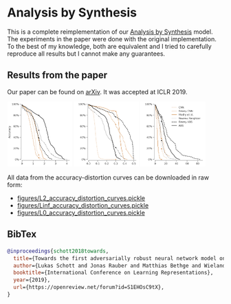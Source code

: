 # Analysis by Synthesis

This is a complete reimplementation of our [Analysis by Synthesis](https://github.com/bethgelab/AnalysisBySynthesis) model.
The experiments in the paper were done with the original implementation. To the best of my knowledge, both are equivalent
and I tried to carefully reproduce all results but I cannot make any guarantees.

## Results from the paper

Our paper can be found on [arXiv](https://arxiv.org/abs/1805.09190). It was accepted at ICLR 2019.

<p float="left">
  <img src="figures/L2_accuracy_distortion_curves.png" width="30%" />
  <img src="figures/Linf_accuracy_distortion_curves.png" width="30%" />
  <img src="figures/L0_accuracy_distortion_curves.png" width="30%" />
</p>


All data from the accuracy-distortion curves can be downloaded in raw form:

* [figures/L2_accuracy_distortion_curves.pickle](figures/L2_accuracy_distortion_curves.pickle)
* [figures/Linf_accuracy_distortion_curves.pickle](figures/Linf_accuracy_distortion_curves.pickle)
* [figures/L0_accuracy_distortion_curves.pickle](figures/L0_accuracy_distortion_curves.pickle)

## BibTex

```bibtex
@inproceedings{schott2018towards,
  title={Towards the first adversarially robust neural network model on {MNIST}},
  author={Lukas Schott and Jonas Rauber and Matthias Bethge and Wieland Brendel},
  booktitle={International Conference on Learning Representations},
  year={2019},
  url={https://openreview.net/forum?id=S1EHOsC9tX},
}
```
